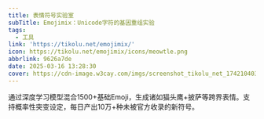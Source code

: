 ```yaml
---
title: 表情符号实验室
subTitle: Emojimix：Unicode字符的基因重组实验
tags:
  - 工具
link: 'https://tikolu.net/emojimix/'
icon: https://tikolu.net/emojimix/icons/meowtle.png
abbrlink: 9626a7de
date: 2025-03-16 13:28:30
cover: https://cdn-image.w3cay.com/imgs/screenshot_tikolu_net_1742104034516.jpg
---
```


通过深度学习模型混合1500+基础Emoji，生成诸如猫头鹰+披萨等跨界表情。支持概率性突变设定，每日产出10万+种未被官方收录的新符号。